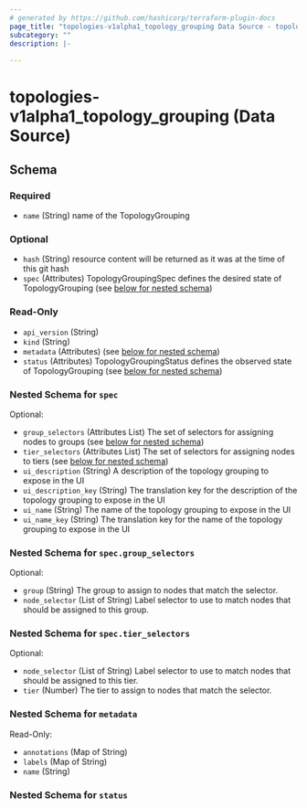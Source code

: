 ```yaml
---
# generated by https://github.com/hashicorp/terraform-plugin-docs
page_title: "topologies-v1alpha1_topology_grouping Data Source - topologies-v1alpha1"
subcategory: ""
description: |-
  
---
```


# topologies-v1alpha1_topology_grouping (Data Source)





<!-- schema generated by tfplugindocs -->
## Schema

### Required

- `name` (String) name of the TopologyGrouping

### Optional

- `hash` (String) resource content will be returned as it was at the time of this git hash
- `spec` (Attributes) TopologyGroupingSpec defines the desired state of TopologyGrouping (see [below for nested schema](#nestedatt--spec))

### Read-Only

- `api_version` (String)
- `kind` (String)
- `metadata` (Attributes) (see [below for nested schema](#nestedatt--metadata))
- `status` (Attributes) TopologyGroupingStatus defines the observed state of TopologyGrouping (see [below for nested schema](#nestedatt--status))

<a id="nestedatt--spec"></a>
### Nested Schema for `spec`

Optional:

- `group_selectors` (Attributes List) The set of selectors for assigning nodes to groups (see [below for nested schema](#nestedatt--spec--group_selectors))
- `tier_selectors` (Attributes List) The set of selectors for assigning nodes to tiers (see [below for nested schema](#nestedatt--spec--tier_selectors))
- `ui_description` (String) A description of the topology grouping to expose in the UI
- `ui_description_key` (String) The translation key for the description of the topology grouping to expose in the UI
- `ui_name` (String) The name of the topology grouping to expose in the UI
- `ui_name_key` (String) The translation key for the name of the topology grouping to expose in the UI

<a id="nestedatt--spec--group_selectors"></a>
### Nested Schema for `spec.group_selectors`

Optional:

- `group` (String) The group to assign to nodes that match the selector.
- `node_selector` (List of String) Label selector to use to match nodes that should be assigned to this group.


<a id="nestedatt--spec--tier_selectors"></a>
### Nested Schema for `spec.tier_selectors`

Optional:

- `node_selector` (List of String) Label selector to use to match nodes that should be assigned to this tier.
- `tier` (Number) The tier to assign to nodes that match the selector.



<a id="nestedatt--metadata"></a>
### Nested Schema for `metadata`

Read-Only:

- `annotations` (Map of String)
- `labels` (Map of String)
- `name` (String)


<a id="nestedatt--status"></a>
### Nested Schema for `status`
